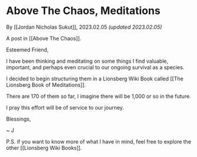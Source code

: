 # Above The Chaos, Meditations

By [[Jordan Nicholas Sukut]], 2023.02.05 _(updated 2023.02.05)_

A post in [[Above The Chaos]]. 

Esteemed Friend,

I have been thinking and meditating on some things I find valuable, important, and perhaps even crucial to our ongoing survival as a species. 

I decided to begin structuring them in a Lionsberg Wiki Book called [[The Lionsberg Book of Meditations]]. 

There are 170 of them so far, I imagine there will be 1,000 or so in the future. 

I pray this effort will be of service to our journey. 

Blessings, 

~ J 

P.S. if you want to know more of what I have in mind, feel free to explore the other [[Lionsberg Wiki Books]]. 